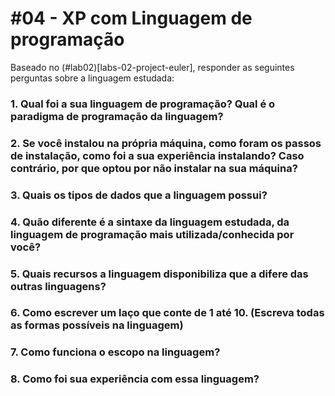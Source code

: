 # #04 - XP com Linguagem de programação

Baseado no (#lab02)[labs-02-project-euler], responder as seguintes perguntas sobre a linguagem estudada:

### 1. Qual foi a sua linguagem de programação? Qual é o paradigma de programação da linguagem?

### 2. Se você instalou na própria máquina, como foram os passos de instalação, como foi a sua experiência instalando? Caso contrário, por que optou por não instalar na sua máquina?

### 3. Quais os tipos de dados que a linguagem possui?

### 4. Quão diferente é a sintaxe da linguagem estudada, da linguagem de programação mais utilizada/conhecida por você?

### 5. Quais recursos a linguagem disponibiliza que a difere das outras linguagens?

### 6. Como escrever um laço que conte de 1 até 10. (Escreva todas as formas possíveis na linguagem)

### 7. Como funciona o escopo na linguagem?

### 8. Como foi sua experiência com essa linguagem?
